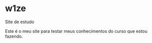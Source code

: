 # w1ze
Site de estudo


Este é o meu site para testar meus conhecimentos do curso que estou fazendo.
